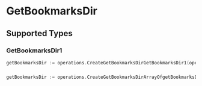 # GetBookmarksDir


## Supported Types

### GetBookmarksDir1

```go
getBookmarksDir := operations.CreateGetBookmarksDirGetBookmarksDir1(operations.GetBookmarksDir1{/* values here */})
```

### 

```go
getBookmarksDir := operations.CreateGetBookmarksDirArrayOfgetBookmarksDir2([]operations.GetBookmarksDir2{/* values here */})
```

